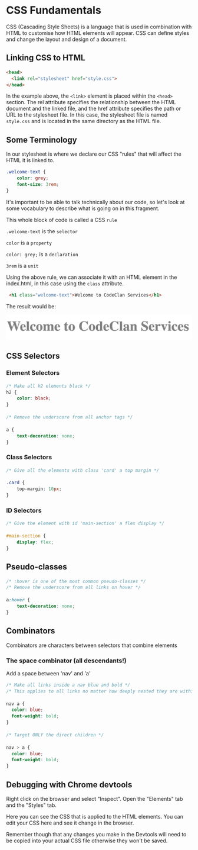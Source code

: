 # CSS Fundamentals

CSS (Cascading Style Sheets) is a language that is used in combination with HTML to customise how HTML elements will appear. CSS can define styles and change the layout and design of a document.

## Linking CSS to HTML

```html
<head>
  <link rel="stylesheet" href="style.css">
</head>
```

In the example above, the `<link>` element is placed within the `<head>` section. The rel attribute specifies the relationship between the HTML document and the linked file, and the href attribute specifies the path or URL to the stylesheet file. In this case, the stylesheet file is named `style.css` and is located in the same directory as the HTML file.

## Some Terminology

In our stylesheet is where we declare our CSS "rules" that will affect the HTML it is linked to.

```css
.welcome-text {
    color: grey;
    font-size: 3rem;
}
```

It's important to be able to talk technically about our code, so let's look at some vocabulary to describe what is going on in this fragment.

This whole block of code is called a CSS `rule`

`.welcome-text` is the `selector`

`color` is a `property`

`color: grey;` is a `declaration`

`3rem` is a `unit`

Using the above rule, we can associate it with an HTML element in the index.html, in this case using the `class` attribute.

```html
 <h1 class="welcome-text">Welcome to CodeClan Services</h1>
```

The result would be:

![Welcome text example](../images/welcome_text_example.png)


## CSS Selectors

### Element Selectors

```css
/* Make all h2 elements black */
h2 {
    color: black;
}

/* Remove the underscore from all anchor tags */

a {
    text-decoration: none;
}
```

### Class Selectors

```css
/* Give all the elements with class 'card' a top margin */

.card {
    top-margin: 10px;
}
```

### ID Selectors

```css
/* Give the element with id 'main-section' a flex display */

#main-section {
    display: flex;
}
```

## Pseudo-classes

```css
/* :hover is one of the most common pseudo-classes */
/* Remove the underscore from all links on hover */

a:hover {
    text-decoration: none;
}
```

## Combinators

Combinators are characters between selectors that combine elements

### The space combinator (all descendants!)

Add a space between 'nav' and 'a'

```css
/* Make all links inside a nav blue and bold */
/* This applies to all links no matter how deeply nested they are within the nav */

nav a {
  color: blue;
  font-weight: bold;
}

/* Target ONLY the direct children */

nav > a {
  color: blue;
  font-weight: bold;
}
```





## Debugging with Chrome devtools

Right click on the browser and select "Inspect". Open the "Elements" tab and the "Styles" tab.

Here you can see the CSS that is applied to the HTML elements. You can edit your CSS here and see it change in the browser.

Remember though that any changes you make in the Devtools will need to be copied into your actual CSS file otherwise they won't be saved.

